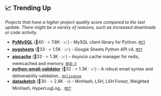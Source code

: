 ## 📈 Trending Up

_Projects that have a higher project-quality score compared to the last update. There might be a variety of reasons, such as increased downloads or code activity._

- <b><a href="https://github.com/PyMySQL/PyMySQL">PyMySQL</a></b> (🥇40 ·  ⭐ 7.8K · 📈) - MySQL client library for Python. <code><a href="http://bit.ly/34MBwT8">MIT</a></code>
- <b><a href="https://github.com/nithinmurali/pygsheets">pygsheets</a></b> (🥉33 ·  ⭐ 1.5K · 📈) - Google Sheets Python API v4. <code><a href="http://bit.ly/34MBwT8">MIT</a></code>
- <b><a href="https://github.com/aio-libs/aiocache">aiocache</a></b> (🥈33 ·  ⭐ 1.3K · 📈) - Asyncio cache manager for redis, memcached and memory. <code><a href="http://bit.ly/3aKzpTv">BSD-3</a></code>
- <b><a href="https://github.com/JoshData/python-email-validator">python-email-validator</a></b> (🥈32 ·  ⭐ 1.3K · 📈) - A robust email syntax and deliverability validation.. <code><a href="http://bit.ly/3rvuUlR">Unlicense</a></code>
- <b><a href="https://github.com/ekzhu/datasketch">datasketch</a></b> (🥉30 ·  ⭐ 2.8K · 💀) - MinHash, LSH, LSH Forest, Weighted MinHash, HyperLogLog,.. <code><a href="http://bit.ly/34MBwT8">MIT</a></code>

